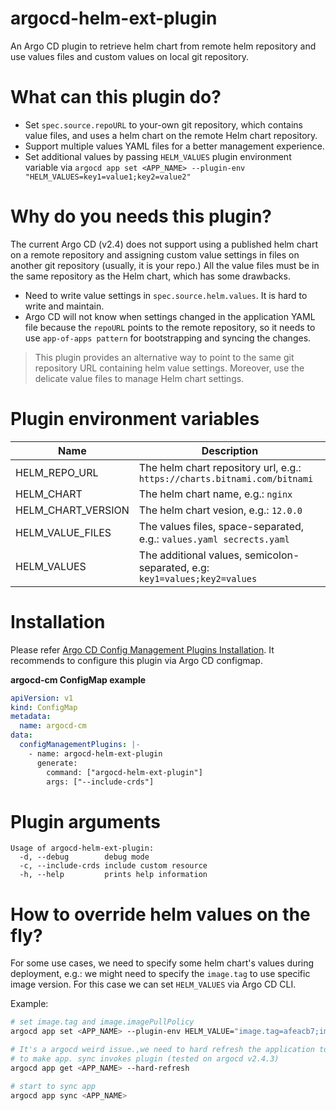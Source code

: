 # argocd-helm-ext-plugin

An Argo CD plugin to retrieve helm chart from remote helm repository and use values files and custom values on local git repository.

# What can this plugin do?
* Set `spec.source.repoURL` to your-own git repository, which contains value files, and uses a helm chart on the remote Helm chart repository.
* Support multiple values YAML files for a better management experience.
* Set additional values by passing `HELM_VALUES` plugin environment variable via `argocd app set <APP_NAME> --plugin-env "HELM_VALUES=key1=value1;key2=value2"`

# Why do you needs this plugin?
The current Argo CD (v2.4) does not support using a published helm chart on a remote repository and assigning custom value settings in files on another git repository (usually, it is your repo.)
All the value files must be in the same repository as the Helm chart, which has some drawbacks.

* Need to write value settings in `spec.source.helm.values`. It is hard to write and maintain.
* Argo CD will not know when settings changed in the application YAML file because the `repoURL` points to the remote repository, so it needs to use `app-of-apps pattern` for bootstrapping and syncing the changes.

> This plugin provides an alternative way to point to the same git repository URL containing helm value settings.
> Moreover, use the delicate value files to manage Helm chart settings.

# Plugin environment variables

| Name  | Description |
|---|---|
| HELM_REPO_URL | The helm chart repository url, e.g.: `https://charts.bitnami.com/bitnami` |
| HELM_CHART | The helm chart name, e.g.: `nginx` |
| HELM_CHART_VERSION | The helm chart vesion, e.g.: `12.0.0` |
| HELM_VALUE_FILES | The values files, space-separated, e.g.: `values.yaml secrects.yaml` |
| HELM_VALUES | The additional values, semicolon-separated, e.g: `key1=values;key2=values` |

# Installation
Please refer [Argo CD Config Management Plugins Installation](https://argo-cd.readthedocs.io/en/stable/user-guide/config-management-plugins/#option-1-configure-plugins-via-argo-cd-configmap). It recommends to configure this plugin via Argo CD configmap.

**argocd-cm ConfigMap example**
```yaml
apiVersion: v1
kind: ConfigMap
metadata:
  name: argocd-cm
data:
  configManagementPlugins: |-
    - name: argocd-helm-ext-plugin
      generate:
        command: ["argocd-helm-ext-plugin"]
        args: ["--include-crds"]
```

# Plugin arguments
```
Usage of argocd-helm-ext-plugin:
  -d, --debug        debug mode
  -c, --include-crds include custom resource
  -h, --help         prints help information
```

# How to override helm values on the fly?
For some use cases, we need to specify some helm chart's values during deployment, e.g.: we might need to specify the `image.tag` to use specific image version.
For this case we can set `HELM_VALUES` via Argo CD CLI.

Example:
```bash
# set image.tag and image.imagePullPolicy
argocd app set <APP_NAME> --plugin-env HELM_VALUE="image.tag=afeacb7;image.imagePullPolicy=Always"

# It's a argocd weird issue.,we need to hard refresh the application to invalidate manifest cache
# to make app. sync invokes plugin (tested on argocd v2.4.3)
argocd app get <APP_NAME> --hard-refresh

# start to sync app
argocd app sync <APP_NAME>
```
